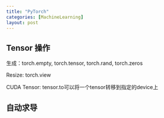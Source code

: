 ```yaml
---
title: "PyTorch"
categories: [MachineLearning]
layout: post
---
```




## Tensor 操作

生成：torch.empty, torch.tensor, torch.rand, torch.zeros

Resize: torch.view

CUDA Tensor:  tensor.to可以将一个tensor转移到指定的device上




## 自动求导